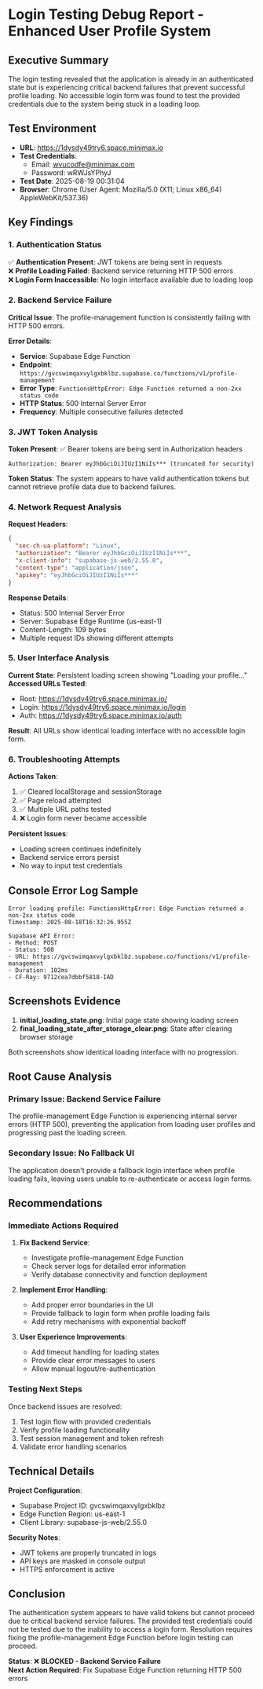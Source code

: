 # Login Testing Debug Report - Enhanced User Profile System

## Executive Summary

The login testing revealed that the application is already in an authenticated state but is experiencing critical backend failures that prevent successful profile loading. No accessible login form was found to test the provided credentials due to the system being stuck in a loading loop.

## Test Environment
- **URL**: https://1dysdy49try6.space.minimax.io
- **Test Credentials**: 
  - Email: wvucodfe@minimax.com
  - Password: wRWJsYPhyJ
- **Test Date**: 2025-08-19 00:31:04
- **Browser**: Chrome (User Agent: Mozilla/5.0 (X11; Linux x86_64) AppleWebKit/537.36)

## Key Findings

### 1. Authentication Status
✅ **Authentication Present**: JWT tokens are being sent in requests  
❌ **Profile Loading Failed**: Backend service returning HTTP 500 errors  
❌ **Login Form Inaccessible**: No login interface available due to loading loop  

### 2. Backend Service Failure

**Critical Issue**: The profile-management function is consistently failing with HTTP 500 errors.

**Error Details**:
- **Service**: Supabase Edge Function
- **Endpoint**: `https://gvcswimqaxvylgxbklbz.supabase.co/functions/v1/profile-management`
- **Error Type**: `FunctionsHttpError: Edge Function returned a non-2xx status code`
- **HTTP Status**: 500 Internal Server Error
- **Frequency**: Multiple consecutive failures detected

### 3. JWT Token Analysis

**Token Present**: ✅ Bearer tokens are being sent in Authorization headers
```
Authorization: Bearer eyJhbGciOiJIUzI1NiIs*** (truncated for security)
```

**Token Status**: The system appears to have valid authentication tokens but cannot retrieve profile data due to backend failures.

### 4. Network Request Analysis

**Request Headers**:
```json
{
  "sec-ch-ua-platform": "Linux",
  "authorization": "Bearer eyJhbGciOiJIUzI1NiIs***",
  "x-client-info": "supabase-js-web/2.55.0",
  "content-type": "application/json",
  "apikey": "eyJhbGciOiJIUzI1NiIs***"
}
```

**Response Details**:
- Status: 500 Internal Server Error
- Server: Supabase Edge Runtime (us-east-1)
- Content-Length: 109 bytes
- Multiple request IDs showing different attempts

### 5. User Interface Analysis

**Current State**: Persistent loading screen showing "Loading your profile..."
**Accessed URLs Tested**:
- Root: https://1dysdy49try6.space.minimax.io/
- Login: https://1dysdy49try6.space.minimax.io/login  
- Auth: https://1dysdy49try6.space.minimax.io/auth

**Result**: All URLs show identical loading interface with no accessible login form.

### 6. Troubleshooting Attempts

**Actions Taken**:
1. ✅ Cleared localStorage and sessionStorage
2. ✅ Page reload attempted
3. ✅ Multiple URL paths tested
4. ❌ Login form never became accessible

**Persistent Issues**:
- Loading screen continues indefinitely
- Backend service errors persist
- No way to input test credentials

## Console Error Log Sample

```
Error loading profile: FunctionsHttpError: Edge Function returned a non-2xx status code
Timestamp: 2025-08-18T16:32:26.955Z

Supabase API Error:
- Method: POST  
- Status: 500
- URL: https://gvcswimqaxvylgxbklbz.supabase.co/functions/v1/profile-management
- Duration: 102ms
- CF-Ray: 9712cea7dbbf5818-IAD
```

## Screenshots Evidence

1. **initial_loading_state.png**: Initial page state showing loading screen
2. **final_loading_state_after_storage_clear.png**: State after clearing browser storage

Both screenshots show identical loading interface with no progression.

## Root Cause Analysis

### Primary Issue: Backend Service Failure
The profile-management Edge Function is experiencing internal server errors (HTTP 500), preventing the application from loading user profiles and progressing past the loading screen.

### Secondary Issue: No Fallback UI
The application doesn't provide a fallback login interface when profile loading fails, leaving users unable to re-authenticate or access login forms.

## Recommendations

### Immediate Actions Required

1. **Fix Backend Service**: 
   - Investigate profile-management Edge Function
   - Check server logs for detailed error information
   - Verify database connectivity and function deployment

2. **Implement Error Handling**:
   - Add proper error boundaries in the UI
   - Provide fallback to login form when profile loading fails
   - Add retry mechanisms with exponential backoff

3. **User Experience Improvements**:
   - Add timeout handling for loading states
   - Provide clear error messages to users
   - Allow manual logout/re-authentication

### Testing Next Steps

Once backend issues are resolved:
1. Test login flow with provided credentials
2. Verify profile loading functionality
3. Test session management and token refresh
4. Validate error handling scenarios

## Technical Details

**Project Configuration**:
- Supabase Project ID: gvcswimqaxvylgxbklbz
- Edge Function Region: us-east-1
- Client Library: supabase-js-web/2.55.0

**Security Notes**:
- JWT tokens are properly truncated in logs
- API keys are masked in console output
- HTTPS enforcement is active

## Conclusion

The authentication system appears to have valid tokens but cannot proceed due to critical backend service failures. The provided test credentials could not be tested due to the inability to access a login form. Resolution requires fixing the profile-management Edge Function before login testing can proceed.

**Status**: ❌ **BLOCKED - Backend Service Failure**  
**Next Action Required**: Fix Supabase Edge Function returning HTTP 500 errors